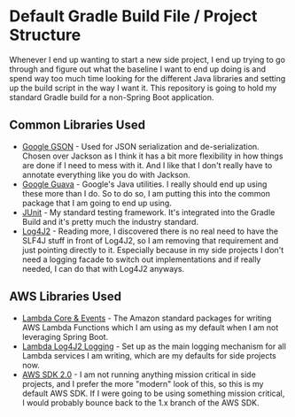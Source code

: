 # Default Gradle Build File / Project Structure
Whenever I end up wanting to start a new side project, I end up trying to go through and figure out what the baseline I want to end up doing is and spend way too much time looking for the different Java libraries and setting up the build script in the way I want it.  This repository is going to hold my standard Gradle build for a non-Spring Boot application.

## Common Libraries Used
* [Google GSON](https://github.com/google/gson) - Used for JSON serialization and de-serialization.  Chosen over Jackson as I think it has a bit more flexibility in how things are done if I need to mess with it.  And I like that I don't really have to annotate everything like you do with Jackson.
* [Google Guava](https://github.com/google/guava) - Google's Java utilities.  I really should end up using these more than I do.  So to do so, I am putting this into the common package that I am going to end up using.
* [JUnit](https://junit.org/junit5/) - My standard testing framework.  It's integrated into the Gradle Build and it's pretty much the industry standard.
* [Log4J2](https://logging.apache.org/log4j/2.x/) - Reading more, I discovered there is no real need to have the SLF4J stuff in front of Log4J2, so I am removing that requirement and just pointing directly to it.  Especially because in my side projects I don't need a logging facade to switch out implementations and if really needed, I can do that with Log4J2 anyways.

## AWS Libraries Used
* [Lambda Core & Events](https://github.com/aws/aws-lambda-java-libs) - The Amazon standard packages for writing AWS Lambda Functions which I am using as my default when I am not leveraging Spring Boot.
* [Lambda Log4J2 Logging](https://github.com/aws/aws-lambda-java-libs/tree/master/aws-lambda-java-log4j2) - Set up as the main logging mechanism for all Lambda services I am writing, which are my defaults for side projects now.
* [AWS SDK 2.0]() - I am not running anything mission critical in side projects, and I prefer the more "modern" look of this, so this is my default AWS SDK.  If I were going to be using something mission critical, I would probably bounce back to the 1.x branch of the AWS SDK.